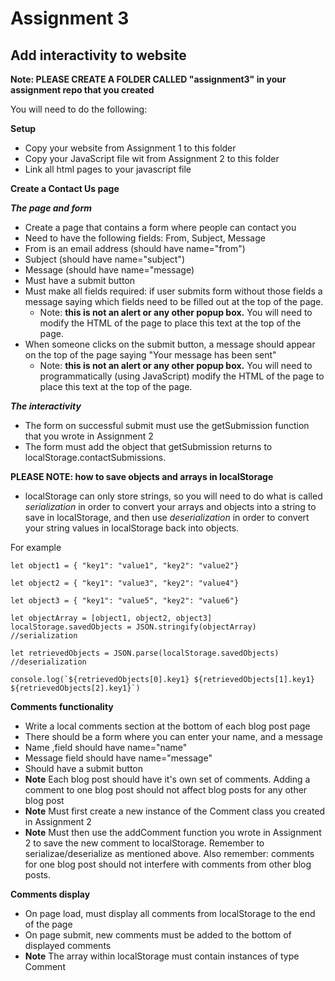 # Assignment 3
## Add interactivity to website

**Note: PLEASE CREATE A FOLDER CALLED "assignment3" in your assignment repo that you created**

You will need to do the following:

**Setup**
 - Copy your website from Assignment 1 to this folder
 - Copy your JavaScript file wit from Assignment 2 to this folder
 - Link all html pages to your javascript file

**Create a Contact Us page**

***The page and form***
 - Create a page that contains a form where people can contact you
 - Need to have the following fields: From, Subject, Message
  - From is an email address (should have name="from")
  - Subject (should have name="subject")
  - Message (should have name="message)
 - Must have a submit button
 - Must make all fields required: if user submits form without those fields a message saying which fields need to be filled out at the top of the page.
   - Note: **this is not an alert or any other popup box.** You will need to modify the HTML of the page to place this text at the top of the page.
 - When someone clicks on the submit button, a message should appear on the top of the page saying "Your message has been sent"
   - Note: **this is not an alert or any other popup box.** You will need to programmatically (using JavaScript) modify the HTML of the page to place this text at the top of the page.

***The interactivity***
 - The form on successful submit must use the getSubmission function that you wrote in Assignment 2
 - The form must add the object that getSubmission returns to localStorage.contactSubmissions.

 **PLEASE NOTE: how to save objects and arrays in localStorage**
 - localStorage can only store strings, so you will need to do what is called *serialization* in order to convert your arrays and objects into a string to save in localStorage, and then use *deserialization* in order to convert your string values in localStorage back into objects.

 For example
 ```
let object1 = { "key1": "value1", "key2": "value2"}

let object2 = { "key1": "value3", "key2": "value4"}

let object3 = { "key1": "value5", "key2": "value6"}

let objectArray = [object1, object2, object3]
localStorage.savedObjects = JSON.stringify(objectArray) //serialization

let retrievedObjects = JSON.parse(localStorage.savedObjects) //deserialization

console.log(`${retrievedObjects[0].key1} ${retrievedObjects[1].key1} ${retrievedObjects[2].key1}`)
 ```

**Comments functionality**
 - Write a local comments section at the bottom of each blog post page
 - There should be a form where you can enter your name, and a message
  - Name ,field should have name="name"
  - Message field should have name="message"
 - Should have a submit button
 - **Note** Each blog post should have it's own set of comments. Adding a comment to one blog post should not affect blog posts for any other blog post
 - **Note** Must first create a new instance of the Comment class you created in Assignment 2
 - **Note** Must then use the addComment function you wrote in Assignment 2 to save the new comment to localStorage. Remember to serializae/deserialize as mentioned above. Also remember: comments for one blog post should not interfere with comments from other blog posts.

**Comments display**
 - On page load, must display all comments from localStorage to the end of the page
 - On page submit, new comments must be added to the bottom of displayed comments
 - **Note** The array within localStorage must contain instances of type Comment
